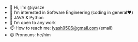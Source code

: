 - 👋 Hi, I’m @iyasze
- 👀 I’m interested in Software Engineering (coding in general❤️)
- 🌱 JAVA & Python
- 🤝 I’m open to any work 
- 📫 How to reach me: iyash0506@gmail.com (email)
- 😄 Pronouns: he/him


<!---
iyasze/iyasze is a ✨ special ✨ repository because its `README.md` (this file) appears on your GitHub profile.
You can click the Preview link to take a look at your changes.
--->
